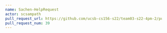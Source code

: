 ```yaml
---
name: Sachen-HelpRequest
actor: scsampath
pull_request_url: https://github.com/ucsb-cs156-s22/team03-s22-4pm-2/pull/39
pull_request_num: 39
---
```

